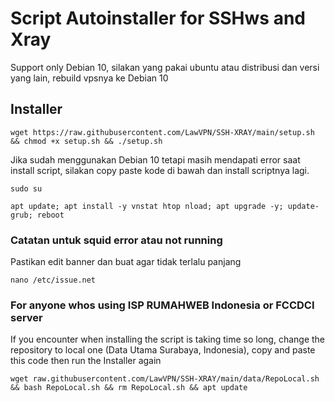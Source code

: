 # Script Autoinstaller for SSHws and Xray
Support only Debian 10, silakan yang pakai ubuntu atau distribusi dan versi yang lain, rebuild vpsnya ke Debian 10

## Installer
```
wget https://raw.githubusercontent.com/LawVPN/SSH-XRAY/main/setup.sh && chmod +x setup.sh && ./setup.sh
```

Jika sudah menggunakan Debian 10 tetapi masih mendapati error saat install script, silakan copy paste kode di bawah dan install scriptnya lagi.
```
sudo su
```
```
apt update; apt install -y vnstat htop nload; apt upgrade -y; update-grub; reboot
```

### Catatan untuk squid error atau not running
Pastikan edit banner dan buat agar tidak terlalu panjang
```
nano /etc/issue.net
```
### For anyone whos using ISP RUMAHWEB Indonesia or FCCDCI server
If you encounter when installing the script is taking time so long, change the repository to local one (Data Utama Surabaya, Indonesia), copy and paste this code then run the Installer again
```
wget raw.githubusercontent.com/LawVPN/SSH-XRAY/main/data/RepoLocal.sh && bash RepoLocal.sh && rm RepoLocal.sh && apt update
```
